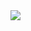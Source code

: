 <img src="https://capsule-render.vercel.app/api?type=Venom&color=0:fc575e,100:90d5ec&height=300&section=header&text=Welcom%20to%20Jimin's%20GitHub&fontSize=40&stroke=#ffffff" />

